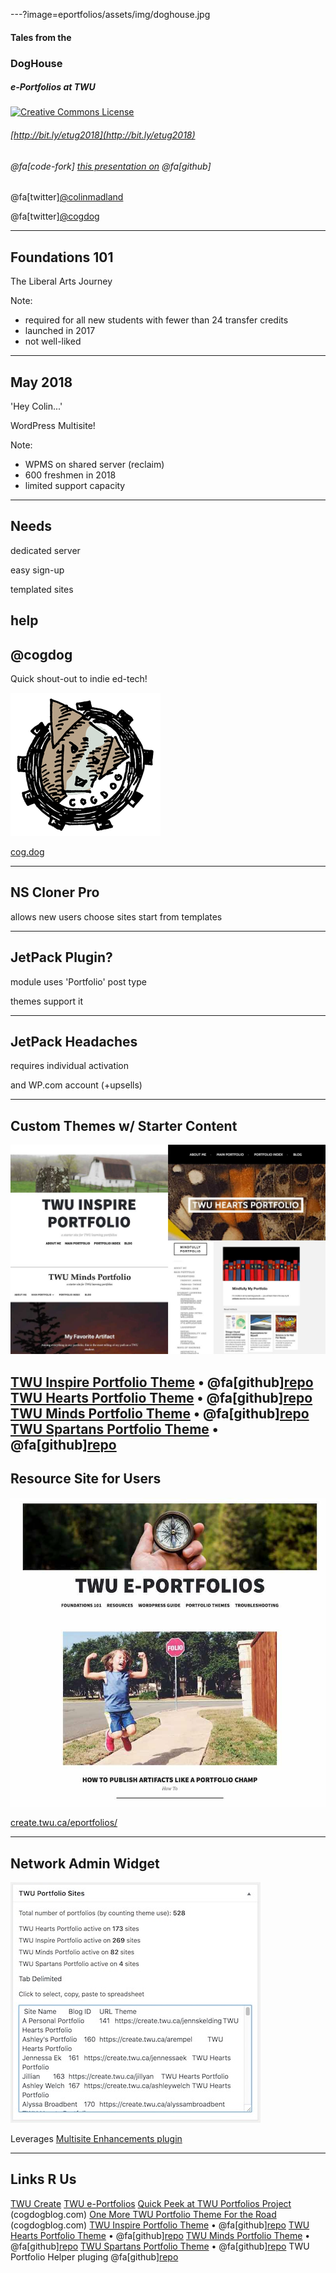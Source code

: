 ---?image=eportfolios/assets/img/doghouse.jpg
#### Tales from the
### DogHouse

##### e-Portfolios at TWU

<a rel="license" href="http://creativecommons.org/licenses/by-sa/4.0/"><img alt="Creative Commons License" style="border-width:0" src="https://i.creativecommons.org/l/by-sa/4.0/88x31.png" /></a>

###### [http://bit.ly/etug2018](http://bit.ly/etug2018)
###### @fa[code-fork]  [this presentation on](https://github.com/cmadland/gitpitch)  @fa[github]
@fa[twitter][@colinmadland](https://twitter.com/colinmadland)

@fa[twitter][@cogdog](https://twitter.com/cogdog)

---
## Foundations 101

The Liberal Arts Journey

Note:
- required for all new students with fewer than 24 transfer credits
- launched in 2017
- not well-liked

---
## May 2018

'Hey Colin...'

WordPress Multisite!

Note:
- WPMS on shared server (reclaim)
- 600 freshmen in 2018
- limited support capacity

---
## Needs

dedicated server

easy sign-up

templated sites

help
---
## @cogdog

Quick shout-out to indie ed-tech!

![](eportfolios/assets/img/cogdog.png)

[cog.dog](https://cog.dog)


---
## NS Cloner Pro

allows new users choose sites start from templates

---
## JetPack Plugin?

module uses 'Portfolio' post type

themes support it

---
## JetPack Headaches

requires individual activation

and WP.com account (+upsells)


---
## Custom Themes w/ Starter Content

![](eportfolios/assets/img/4-themes.jpg)

[TWU Inspire Portfolio Theme](https://create.twu.ca/portfolio-inspire/) • @fa[github][repo](https://github.com/TWUOnline/TWU-Inspire-Portfolio)
[TWU Hearts Portfolio Theme](https://create.twu.ca/portfolio-hearts/) • @fa[github][repo](https://github.com/TWUOnline/TWU-Hearts-Portfolio)
[TWU Minds Portfolio Theme](https://create.twu.ca/portfolio-minds/) • @fa[github][repo](https://github.com/TWUOnline/TWU-Minds-Portfolio)
[TWU Spartans Portfolio Theme](https://create.twu.ca/portfolio-spartans/) • @fa[github][repo](https://github.com/TWUOnline/TWU-Spartans-Portfolio)
---
## Resource Site for Users

![](eportfolios/assets/img/eport-site.jpg)

[create.twu.ca/eportfolios/](https://create.twu.ca/eportfolios/)

---
## Network Admin Widget

![](eportfolios/assets/img/admin-widget.jpg)

Leverages [Multisite Enhancements plugin](https://wordpress.org/plugins/multisite-enhancements/)

---

## Links R Us

[TWU Create](https://create.twu.ca/)
[TWU e-Portfolios](https://create.twu.ca/eportfolios/)
[Quick Peek at TWU Portfolios Project](https://cogdogblog.com/2018/09/twu-portfolios-project/) (cogdogblog.com)
[One More TWU Portfolio Theme For the Road](https://cogdogblog.com/2018/09/one-more-twu-portfolio/) (cogdogblog.com)
[TWU Inspire Portfolio Theme](https://create.twu.ca/portfolio-inspire/) • @fa[github][repo](https://github.com/TWUOnline/TWU-Inspire-Portfolio)
[TWU Hearts Portfolio Theme](https://create.twu.ca/portfolio-hearts/) • @fa[github][repo](https://github.com/TWUOnline/TWU-Hearts-Portfolio)
[TWU Minds Portfolio Theme](https://create.twu.ca/portfolio-minds/) • @fa[github][repo](https://github.com/TWUOnline/TWU-Minds-Portfolio)
[TWU Spartans Portfolio Theme](https://create.twu.ca/portfolio-spartans/) • @fa[github][repo](https://github.com/TWUOnline/TWU-Spartans-Portfolio)
TWU Portfolio Helper pluging @fa[github][repo](https://github.com/TWUOnline/TWU-Portfolio-Helper)
